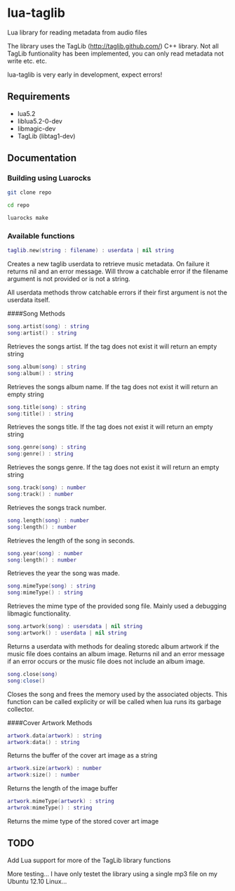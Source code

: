 lua-taglib
==========

Lua library for reading metadata from audio files

The library uses the TagLib (http://taglib.github.com/) C++ library.
Not all TagLib funtionality has been implemented, you can only read metadata not write etc. etc.

lua-taglib is very early in development, expect errors!

## Requirements ##
* lua5.2
* liblua5.2-0-dev
* libmagic-dev
* TagLib (libtag1-dev)

## Documentation ##

### Building using Luarocks ###

```bash
git clone repo

cd repo

luarocks make
```

### Available functions

```lua
taglib.new(string : filename) : userdata | nil string
```

Creates a new taglib userdata to retrieve music metadata. On failure it returns nil and an error message. Will throw a catchable error if the filename argument is not provided or is not a string.

All userdata methods throw catchable errors if their first argument is not the userdata itself.

####Song Methods

```lua
song.artist(song) : string
song:artist() : string
```

Retrieves the songs artist. If the tag does not exist it will return an empty string

```lua
song.album(song) : string
song:album() : string
```

Retrieves the songs album name. If the tag does not exist it will return an empty string

```lua
song.title(song) : string
song:title() : string
```

Retrieves the songs title. If the tag does not exist it will return an empty string

```lua
song.genre(song) : string
song:genre() : string
```

Retrieves the songs genre. If the tag does not exist it will return an empty string

```lua
song.track(song) : number
song:track() : number
```

Retrieves the songs track number.

```lua
song.length(song) : number
song:length() : number
```

Retrieves the length of the song in seconds.

```lua
song.year(song) : number
song:length() : number
```

Retrieves the year the song was made.

```lua
song.mimeType(song) : string
song:mimeType() : string
```

Retrieves the mime type of the provided song file. Mainly used a debugging libmagic functionality.

```lua
song.artwork(song) : usersdata | nil string
song:artwork() : userdata | nil string
```

Returns a userdata with methods for dealing storedc album artwork if the music file does contains an album image. Returns nil and an error message if an error occurs or the music file does not include an album image.

```lua
song.close(song)
song:close()
```

Closes the song and frees the memory used by the associated objects. This function can be called explicity or will be called when lua runs its garbage collector.

####Cover Artwork Methods

```lua
artwork.data(artwork) : string
artwork:data() : string
```

Returns the buffer of the cover art image as a string

```lua
artwork.size(artwork) : number
artwork:size() : number
```

Returns the length of the image buffer

```lua
artwork.mimeType(artwork) : string
artwrok:mimeType() : string
```

Returns the mime type of the stored cover art image

## TODO ##

Add Lua support for more of the TagLib library functions

More testing...
I have only testet the library using a single mp3 file on my Ubuntu 12.10 Linux...
